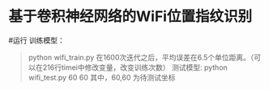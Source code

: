 # 基于卷积神经网络的WiFi位置指纹识别

#运行
训练模型：
>python wifi_train.py
>在1600次迭代之后，平均误差在6.5个单位距离。（可以在216行timei中修改变量，改变训练次数）
测试模型:
>python wifi_test.py 60 60
其中，60,60 为待测试坐标


